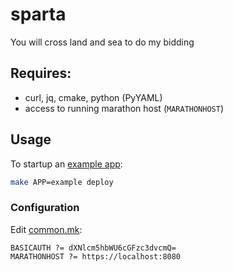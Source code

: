 # sparta
You will cross land and sea to do my bidding

## Requires:

* curl, jq, cmake, python (PyYAML)
* access to running marathon host (`MARATHONHOST`)

## Usage

To startup an [example app][2]:
```bash
make APP=example deploy
```

### Configuration

Edit [common.mk][1]:
```
BASICAUTH ?= dXNlcm5hbWU6cGFzc3dvcmQ=
MARATHONHOST ?= https://localhost:8080
```


[1]: common.mk
[2]: apps/example.yaml
